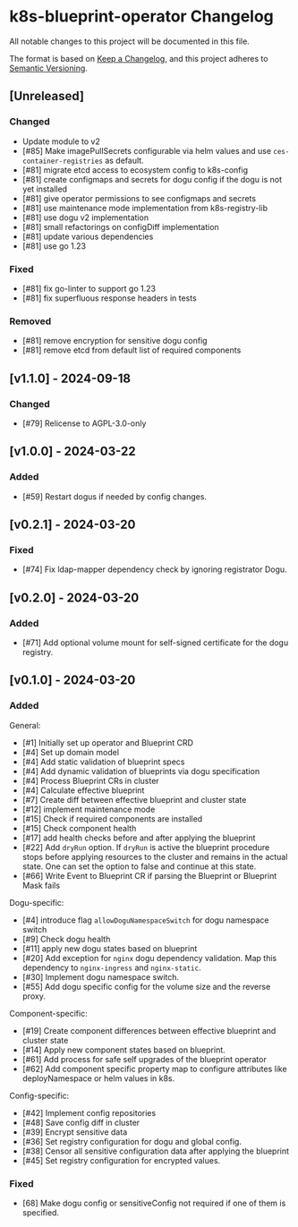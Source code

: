 # k8s-blueprint-operator Changelog
All notable changes to this project will be documented in this file.

The format is based on [Keep a Changelog](https://keepachangelog.com/en/1.0.0/),
and this project adheres to [Semantic Versioning](https://semver.org/spec/v2.0.0.html).

## [Unreleased]
### Changed
- Update module to v2
- [#85] Make imagePullSecrets configurable via helm values and use `ces-container-registries` as default.
- [#81] migrate etcd access to ecosystem config to k8s-config
- [#81] create configmaps and secrets for dogu config if the dogu is not yet installed
- [#81] give operator permissions to see configmaps and secrets
- [#81] use maintenance mode implementation from k8s-registry-lib
- [#81] use dogu v2 implementation
- [#81] small refactorings on configDiff implementation
- [#81] update various dependencies
- [#81] use go 1.23

### Fixed
- [#81] fix go-linter to support go 1.23
- [#81] fix superfluous response headers in tests

### Removed
- [#81] remove encryption for sensitive dogu config
- [#81] remove etcd from default list of required components

## [v1.1.0] - 2024-09-18
### Changed
- [#79] Relicense to AGPL-3.0-only

## [v1.0.0] - 2024-03-22
### Added
- [#59] Restart dogus if needed by config changes.

## [v0.2.1] - 2024-03-20
### Fixed
- [#74] Fix ldap-mapper dependency check by ignoring registrator Dogu.

## [v0.2.0] - 2024-03-20
### Added
- [#71] Add optional volume mount for self-signed certificate for the dogu registry.

## [v0.1.0] - 2024-03-20
### Added
General:
- [#1] Initially set up operator and Blueprint CRD
- [#4] Set up domain model
- [#4] Add static validation of blueprint specs
- [#4] Add dynamic validation of blueprints via dogu specification
- [#4] Process Blueprint CRs in cluster
- [#4] Calculate effective blueprint
- [#7] Create diff between effective blueprint and cluster state
- [#12] implement maintenance mode
- [#15] Check if required components are installed
- [#15] Check component health
- [#17] add health checks before and after applying the blueprint
- [#22] Add `dryRun` option. If `dryRun` is active the blueprint procedure stops before applying resources to the cluster and remains in the actual state. One can set the option to false and continue at this state.
- [#66] Write Event to Blueprint CR if parsing the Blueprint or Blueprint Mask fails

Dogu-specific:
- [#4] introduce flag `allowDoguNamespaceSwitch` for dogu namespace switch
- [#9] Check dogu health
- [#11] apply new dogu states based on blueprint
- [#20] Add exception for `nginx` dogu dependency validation. Map this dependency to `nginx-ingress` and `nginx-static`.
- [#30] Implement dogu namespace switch.
- [#55] Add dogu specific config for the volume size and the reverse proxy.

Component-specific:
- [#19] Create component differences between effective blueprint and cluster state
- [#14] Apply new component states based on blueprint.
- [#61] Add process for safe self upgrades of the blueprint operator
- [#62] Add component specific property map to configure attributes like deployNamespace or helm values in k8s.

Config-specific:
- [#42] Implement config repositories
- [#48] Save config diff in cluster
- [#39] Encrypt sensitive data
- [#36] Set registry configuration for dogu and global config.
- [#38] Censor all sensitive configuration data after applying the blueprint
- [#45] Set registry configuration for encrypted values.

### Fixed
- [68] Make dogu config or sensitiveConfig not required if one of them is specified.

